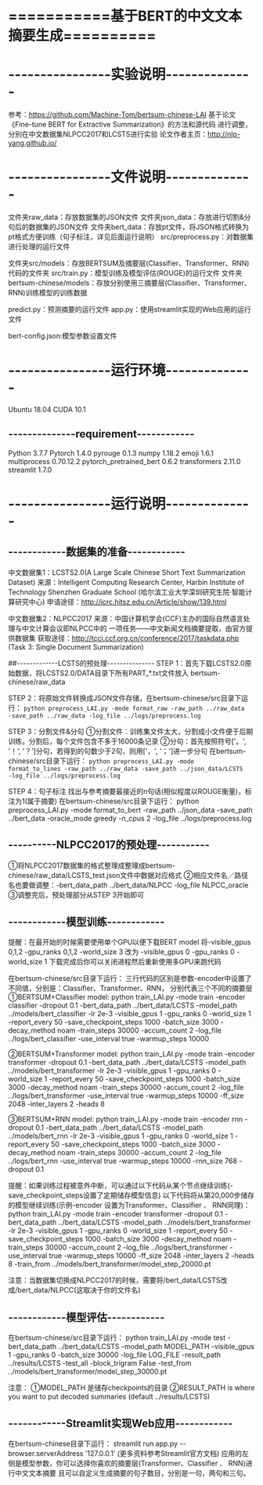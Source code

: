 # ===========基于BERT的中文文本摘要生成==========
# ----------------实验说明--------------
参考：https://github.com/Machine-Tom/bertsum-chinese-LAI
基于论文《Fine-tune BERT for Extractive Summarization》的方法和源代码
进行调整，分别在中文数据集NLPCC2017和LCSTS进行实验
论文作者主页：http://nlp-yang.github.io/

# ----------------文件说明--------------
文件夹raw_data：存放数据集的JSON文件
文件夹json_data：存放进行切割&分句后的数据集的JSON文件
文件夹bert_data：存放pt文件，将JSON格式转换为pt格式方便训练（句子标注，详见后面运行说明）
src/preprocess.py：对数据集进行处理的运行文件

文件夹src/models：存放BERTSUM及摘要层(Classifier、Transformer、RNN)代码的文件夹
src/train.py：模型训练及模型评估(ROUGE)的运行文件
文件夹bertsum-chinese/models：存放分别使用三摘要层(Classifier、Transformer、RNN)训练模型的训练数据

predict.py：预测摘要的运行文件
app.py：使用streamlit实现的Web应用的运行文件

bert-config.json:模型参数设置文件

# ----------------运行环境--------------
Ubuntu	18.04
CUDA	10.1
## --------------requirement------------
Python	3.7.7
Pytorch	1.4.0
pyrouge	0.1.3
numpy	1.18.2
emoji	1.6.1
multiprocess	0.70.12.2
pytorch_pretrained_bert	0.6.2
transformers	2.11.0
streamlit	1.7.0

# ----------------运行说明--------------
## ------------数据集的准备------------
中文数据集1：LCSTS2.0(A Large Scale Chinese Short Text Summarization Dataset)
来源：Intelligent Computing Research Center, Harbin Institute of Technology Shenzhen Graduate School
(哈尔滨工业大学深圳研究生院·智能计算研究中心)
申请途径：http://icrc.hitsz.edu.cn/Article/show/139.html

中文数据集2：NLPCC2017
来源：中国计算机学会(CCF)主办的国际自然语言处理与中文计算会议即NLPCC中的
一项任务——中文新闻文档摘要提取，由官方提供数据集
获取途径：http://tcci.ccf.org.cn/conference/2017/taskdata.php
(Task 3:  Single Document Summarization)

##-------------LCSTS的预处理---------------
STEP 1：首先下载LCSTS2.0原始数据，将LCSTS2.0/DATA目录下所有PART_*.txt文件放入
bertsum-chinese/raw_data

STEP 2：将原始文件转换成JSON文件存储，在bertsum-chinese/src目录下运行：
<code>python preprocess_LAI.py -mode format_raw -raw_path ../raw_data -save_path ../raw_data -log_file ../logs/preprocess.log</code>

STEP 3：分割文件&分句
①分割文件：训练集文件太大，分割成小文件便于后期训练。分割后，每个文件包含不多于16000条记录
②分句：首先按照符号['。', '！', '？']分句，若得到的句数少于2句，则用['，', '；']进一步分句
在bertsum-chinese/src目录下运行：
<code>python preprocess_LAI.py -mode format_to_lines -raw_path ../raw_data -save_path ../json_data/LCSTS -log_file ../logs/preprocess.log</code>

STEP 4：句子标注
找出与参考摘要最接近的n句话(相似程度以ROUGE衡量)，标注为1(属于摘要)
在bertsum-chinese/src目录下运行：
python preprocess_LAI.py -mode format_to_bert -raw_path ../json_data -save_path ../bert_data -oracle_mode greedy -n_cpus 2 -log_file ../logs/preprocess.log

## ----------NLPCC2017的预处理-----------
①将NLPCC2017数据集的格式整理成整理成bertsum-chinese/raw_data/LCSTS_test.json文件中数据对应格式
②相应文件名／路径名也要做调整：-bert_data_path ../bert_data/NLPCC -log_file NLPCC_oracle
③调整完后，预处理部分从STEP 3开始即可

## ------------模型训练------------
提醒：在最开始的时候需要使用单个GPU以便下载BERT model
将-visible_gpus 0,1,2 -gpu_ranks 0,1,2 -world_size 3 改为 -visible_gpus 0 -gpu_ranks 0 -world_size 1
下载完成后你可以关闭进程然后重新使用多GPU来跑代码

在bertsum-chinese/src目录下运行：
三行代码的区别是参数-encoder中设置了不同值，分别是：Classifier、Transformer、RNN，
分别代表三个不同的摘要层
①BERTSUM+Classifier model:
python train_LAI.py -mode train -encoder classifier -dropout 0.1 -bert_data_path ../bert_data/LCSTS -model_path ../models/bert_classifier -lr 2e-3 -visible_gpus 1 -gpu_ranks 0 -world_size 1 -report_every 50 -save_checkpoint_steps 1000 -batch_size 3000 -decay_method noam -train_steps 30000 -accum_count 2 -log_file ../logs/bert_classifier -use_interval true -warmup_steps 10000

②BERTSUM+Transformer model:
python train_LAI.py -mode train -encoder transformer -dropout 0.1 -bert_data_path ../bert_data/LCSTS -model_path ../models/bert_transformer -lr 2e-3 -visible_gpus 1 -gpu_ranks 0 -world_size 1 -report_every 50 -save_checkpoint_steps 1000 -batch_size 3000 -decay_method noam -train_steps 30000 -accum_count 2 -log_file ../logs/bert_transformer -use_interval true -warmup_steps 10000 -ff_size 2048 -inter_layers 2 -heads 8

③BERTSUM+RNN model:
python train_LAI.py -mode train -encoder rnn -dropout 0.1 -bert_data_path ../bert_data/LCSTS -model_path ../models/bert_rnn -lr 2e-3 -visible_gpus 1 -gpu_ranks 0 -world_size 1 -report_every 50 -save_checkpoint_steps 1000 -batch_size 3000 -decay_method noam -train_steps 30000 -accum_count 2 -log_file ../logs/bert_rnn -use_interval true -warmup_steps 10000 -rnn_size 768 -dropout 0.1

提醒：如果训练过程被意外中断，可以通过以下代码从某个节点继续训练(-save_checkpoint_steps设置了定期储存模型信息)
以下代码将从第20,000步储存的模型继续训练(示例-encoder 设置为Transformer、Classifier 、 RNN同理)：
python train_LAI.py -mode train -encoder transformer -dropout 0.1 -bert_data_path ../bert_data/LCSTS -model_path ../models/bert_transformer -lr 2e-3 -visible_gpus 1  -gpu_ranks 0 -world_size 1 -report_every 50 -save_checkpoint_steps 1000 -batch_size 3000 -decay_method noam -train_steps 30000 -accum_count 2 -log_file ../logs/bert_transformer -use_interval true -warmup_steps 10000 -ff_size 2048 -inter_layers 2 -heads 8 -train_from ../models/bert_transformer/model_step_20000.pt

注意：当数据集切换成NLPCC2017的时候，需要将/bert_data/LCSTS改成/bert_data/NLPCC(这取决于你的文件名)

## ------------模型评估------------
在bertsum-chinese/src目录下运行：
python train_LAI.py -mode test -bert_data_path ../bert_data/LCSTS -model_path MODEL_PATH -visible_gpus 1 -gpu_ranks 0 -batch_size 30000 -log_file LOG_FILE -result_path ../results/LCSTS -test_all -block_trigram False -test_from ../models/bert_transformer/model_step_30000.pt

注意：
①MODEL_PATH 是储存checkpoints的目录
②RESULT_PATH is where you want to put decoded summaries (default ../results/LCSTS)

## ------------Streamlit实现Web应用------------
在bertsum-chinese目录下运行：
streamlit run app.py --browser.serverAddress '127.0.0.1'
(更多资料参考Streamlit官方文档)
应用的左侧是模型参数，你可以选择你喜欢的摘要层(Transformer、Classifier 、 RNN)进行中文文本摘要
且可以自定义生成摘要的句子数目，分别是一句，两句和三句。

